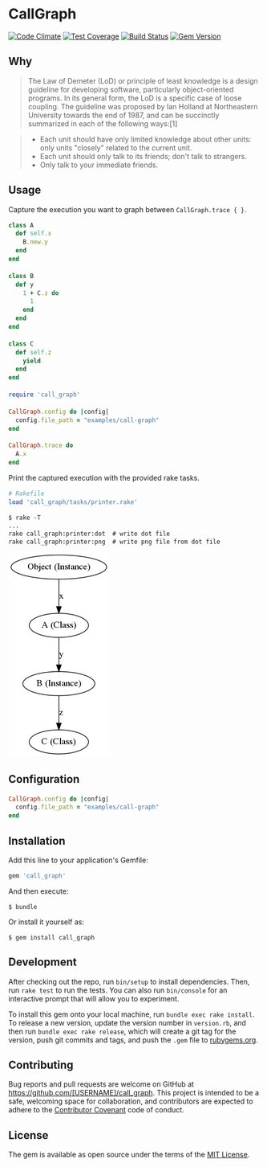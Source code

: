 # CallGraph

[![Code Climate](https://codeclimate.com/github/jamesmoriarty/call-graph/badges/gpa.svg)](https://codeclimate.com/github/jamesmoriarty/call-graph) [![Test Coverage](https://codeclimate.com/github/jamesmoriarty/call-graph/badges/coverage.svg)](https://codeclimate.com/github/jamesmoriarty/call-graph/coverage) [![Build Status](https://travis-ci.org/jamesmoriarty/call-graph.svg?branch=master)](https://travis-ci.org/jamesmoriarty/call-graph) [![Gem Version](https://badge.fury.io/rb/call_graph.svg)](https://badge.fury.io/rb/call_graph)

## Why

> The Law of Demeter (LoD) or principle of least knowledge is a design guideline for developing software, particularly object-oriented  programs. In its general form, the LoD is a specific case of loose coupling. The guideline was proposed by Ian Holland at Northeastern  University towards the end of 1987, and can be succinctly summarized in each of the following ways:[1]

> - Each unit should have only limited knowledge about other units: only units "closely" related to the current unit.
> - Each unit should only talk to its friends; don't talk to strangers.
> - Only talk to your immediate friends.

## Usage

Capture the execution you want to graph between `CallGraph.trace { }`.

```ruby
class A
  def self.x
    B.new.y
  end
end

class B
  def y
    1 + C.z do
      1
    end
  end
end

class C
  def self.z
    yield
  end
end

require 'call_graph'

CallGraph.config do |config|
  config.file_path = "examples/call-graph"
end

CallGraph.trace do
  A.x
end
```

Print the captured execution with the provided rake tasks.

```ruby
# Rakefile
load 'call_graph/tasks/printer.rake'
```

```shell
$ rake -T
...
rake call_graph:printer:dot  # write dot file
rake call_graph:printer:png  # write png file from dot file
```

[![Example Graph](https://github.com/jamesmoriarty/call-graph/raw/master/examples/call-graph.png)](https://github.com/jamesmoriarty/call-graph/blob/master/examples/call-graph.png)


## Configuration

```ruby
CallGraph.config do |config|
  config.file_path = "examples/call-graph"
end
```

## Installation

Add this line to your application's Gemfile:

```ruby
gem 'call_graph'
```

And then execute:

```
$ bundle
```

Or install it yourself as:

```
$ gem install call_graph
```

## Development

After checking out the repo, run `bin/setup` to install dependencies. Then, run `rake test` to run the tests. You can also run `bin/console` for an interactive prompt that will allow you to experiment.

To install this gem onto your local machine, run `bundle exec rake install`. To release a new version, update the version number in `version.rb`, and then run `bundle exec rake release`, which will create a git tag for the version, push git commits and tags, and push the `.gem` file to [rubygems.org](https://rubygems.org).

## Contributing

Bug reports and pull requests are welcome on GitHub at <https://github.com/[USERNAME]/call_graph>. This project is intended to be a safe, welcoming space for collaboration, and contributors are expected to adhere to the [Contributor Covenant](http://contributor-covenant.org) code of conduct.

## License

The gem is available as open source under the terms of the [MIT License](http://opensource.org/licenses/MIT).
